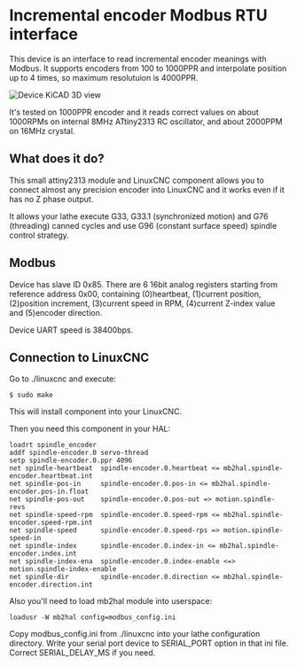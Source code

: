 # Incremental encoder Modbus RTU interface

This device is an interface to read incremental encoder meanings with Modbus.
It supports encoders from 100 to 1000PPR and interpolate position up to 4 times, 
so maximum resolutuion is 4000PPR. 

![Device KiCAD 3D view](https://github.com/futurelink/linuxcnc-spindle-encoder/blob/devel/device/interface-v1.2.jpg)

It's tested on 1000PPR encoder and it reads correct values on about 1000RPMs on internal 8MHz
ATtiny2313 RC oscillator, and about 2000PPM on 16MHz crystal.

## What does it do?

This small attiny2313 module and LinuxCNC component allows you to connect almost any precision encoder into LinuxCNC
and it works even if it has no Z phase output.

It allows your lathe execute G33, G33.1 (synchronized motion) and G76 (threading) canned cycles and 
use G96 (constant surface speed) spindle control strategy.

## Modbus

Device has slave ID 0x85. There are 6 16bit analog registers starting from reference address 0x00,
containing (0)heartbeat, (1)current position, (2)position increment, (3)current speed in RPM, (4)current Z-index value
and (5)encoder direction.

Device UART speed is 38400bps.

## Connection to LinuxCNC

Go to ./linuxcnc and execute:

```
$ sudo make
```

This will install component into your LinuxCNC.

Then you need this component in your HAL:


```
loadrt spindle_encoder
addf spindle-encoder.0 servo-thread
setp spindle-encoder.0.ppr 4096
net spindle-heartbeat  spindle-encoder.0.heartbeat <= mb2hal.spindle-encoder.heartbeat.int
net spindle-pos-in     spindle-encoder.0.pos-in <= mb2hal.spindle-encoder.pos-in.float
net spindle-pos-out    spindle-encoder.0.pos-out => motion.spindle-revs
net spindle-speed-rpm  spindle-encoder.0.speed-rpm <= mb2hal.spindle-encoder.speed-rpm.int
net spindle-speed      spindle-encoder.0.speed-rps => motion.spindle-speed-in
net spindle-index      spindle-encoder.0.index-in <= mb2hal.spindle-encoder.index.int
net spindle-index-ena  spindle-encoder.0.index-enable <=> motion.spindle-index-enable
net spindle-dir        spindle-encoder.0.direction <= mb2hal.spindle-encoder.direction.int
```

Also you'll need to load mb2hal module into userspace:


```
loadusr -W mb2hal config=modbus_config.ini
```

Copy modbus_config.ini from ./linuxcnc into your lathe configuration directory. Write your serial 
port device to SERIAL_PORT option in that ini file. Correct SERIAL_DELAY_MS if you need.

